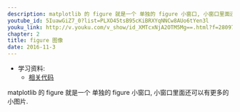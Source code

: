 ```yaml
---
description: matplotlib 的 figure 就是一个 单独的 figure 小窗口, 小窗口里面还可以有更多的小图片. 
youtube_id: 5IuawGiZ7_0?list=PLXO45tsB95cKiBRXYqNNCw8AUo6tYen3l
youku_link: http://v.youku.com/v_show/id_XMTcxNjA2OTM5Mg==.html?f=28097045&o=1
chapter: 2
title: figure 图像
date: 2016-11-3
---
```

* 学习资料:
  * [相关代码](https://github.com/MorvanZhou/tutorials/blob/master/matplotlibTUT/plt4_figure.py)
  
matplotlib 的 figure 就是一个 单独的 figure 小窗口, 
小窗口里面还可以有更多的小图片. 
